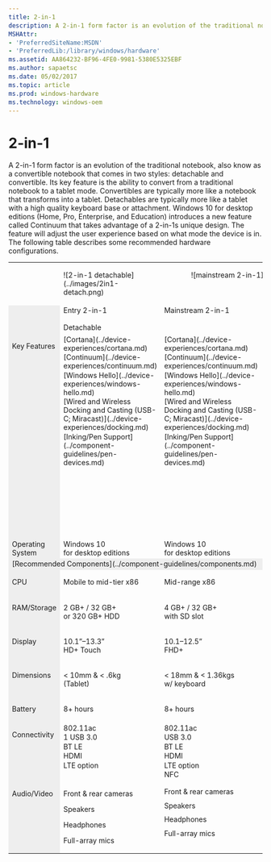 ```yaml
---
title: 2-in-1
description: A 2-in-1 form factor is an evolution of the traditional notebook, also know as a convertible notebook that comes in two styles detachable and convertible. Its key feature is the ability to convert from a traditional notebook to a tablet mode.
MSHAttr:
- 'PreferredSiteName:MSDN'
- 'PreferredLib:/library/windows/hardware'
ms.assetid: AA864232-BF96-4FE0-9981-5380E5325EBF
ms.author: sapaetsc
ms.date: 05/02/2017
ms.topic: article
ms.prod: windows-hardware
ms.technology: windows-oem
---
```


# 2-in-1


A 2-in-1 form factor is an evolution of the traditional notebook, also know as a convertible notebook that comes in two styles: detachable and convertible. Its key feature is the ability to convert from a traditional notebook to a tablet mode. Convertibles are typically more like a notebook that transforms into a tablet. Detachables are typically more like a tablet with a high quality keyboard base or attachment. Windows 10 for desktop editions (Home, Pro, Enterprise, and Education) introduces a new feature called Continuum that takes advantage of a 2-in-1s unique design. The feature will adjust the user experience based on what mode the device is in. The following table describes some recommended hardware configurations.

<table>
<tbody valign="top">
<tr>
<td colspan="1">&nbsp;</td>
<td>
<p>![2-in-1 detachable](../images/2in1-detach.png)</p>
</td>
<td colspan="2" style="text-align: center;">
<p>![mainstream 2-in-1](../images/2in1.png)</p>
</td>
</tr>
<tr>
<td colspan="1" bgcolor="EEEEEE">&nbsp;</td>
<td style="width:30%">Entry 2-in-1<br/><br/>Detachable
</td>
<td style="width:30%">Mainstream 2-in-1
</td>
<td style="width:30%">Premium 2-in-1
</td>
</tr>
<tr>
<td colspan="1" bgcolor="EEEEEE"><p>Key Features</p></td>
<td>
<p style="margin-top: .1em; margin-bottom: .1em;">[Cortana](../device-experiences/cortana.md)</p>
<p style="margin-top: .1em; margin-bottom: .1em;">[Continuum](../device-experiences/continuum.md)</p>
<p style="margin-top: .1em; margin-bottom: .1em;">[Windows&nbsp;Hello](../device-experiences/windows-hello.md)</p>
<p style="margin-top: .1em; margin-bottom: .1em;">[Wired&nbsp;and&nbsp;Wireless Docking&nbsp;and&nbsp;Casting (USB-C;&nbsp;Miracast)](../device-experiences/docking.md)</p>
<p style="margin-top: .1em; margin-bottom: .1em;">[Inking/Pen&nbsp;Support](../component-guidelines/pen-devices.md)</p>
</td>
<td>
<p style="margin-top: .1em; margin-bottom: .1em;">[Cortana](../device-experiences/cortana.md)</p>
<p style="margin-top: .1em; margin-bottom: .1em;">[Continuum](../device-experiences/continuum.md)</p>
<p style="margin-top: .1em; margin-bottom: .1em;">[Windows&nbsp;Hello](../device-experiences/windows-hello.md)</p>
<p style="margin-top: .1em; margin-bottom: .1em;">[Wired&nbsp;and&nbsp;Wireless Docking&nbsp;and&nbsp;Casting (USB-C;&nbsp;Miracast)](../device-experiences/docking.md)</p>
<p style="margin-top: .1em; margin-bottom: .1em;">[Inking/Pen&nbsp;Support](../component-guidelines/pen-devices.md)</p>
</td>
<td>
<p style="margin-top: .1em; margin-bottom: .1em;">[Cortana](../device-experiences/cortana.md)</p>
<p style="margin-top: .1em; margin-bottom: .1em;">[Continuum](../device-experiences/continuum.md)</p>
<p style="margin-top: .1em; margin-bottom: .1em;">[Windows&nbsp;Hello](../device-experiences/windows-hello.md)</p>
<p style="margin-top: .1em; margin-bottom: .1em;">[Wired&nbsp;and&nbsp;Wireless Docking&nbsp;and&nbsp;Casting (USB-C;&nbsp;Miracast)](../device-experiences/docking.md)</p>
<p style="margin-top: .1em; margin-bottom: .1em;">[Inking/Pen&nbsp;Support](../component-guidelines/pen-devices.md)</p>
<p style="margin-top: .1em; margin-bottom: .1em;">[Long&nbsp;battery&nbsp;life (12+&nbsp;hours)](../component-guidelines/battery.md)</p>
<p style="margin-top: .1em; margin-bottom: .1em;">[Precision&nbsp;Touchpad](../component-guidelines/precision-touchpad-devices.md)</p>
</td>
</tr>
<tr>
<td colspan="1" bgcolor="EEEEEE">Operating System</td>
<td>Windows&nbsp;10<br/> for desktop editions</td>
<td>Windows&nbsp;10<br/> for desktop editions</td>
<td>Windows&nbsp;10<br/> for desktop editions</td>
</tr>
<tr>
<td colspan="4" bgcolor="EEEEEE">[Recommended Components](../component-guidelines/components.md)</td>
</tr>
<tr>
<td bgcolor="EEEEEE"><p>CPU</p></td>
<td><p>Mobile to mid-tier x86</p></td>
<td><p>Mid-range x86</p></td>
<td><p>Premium x86</p></td>
</tr>
<tr>
<td bgcolor="EEEEEE"><p>RAM/Storage</p></td>
<td><p>2&nbsp;GB+&nbsp;/ 32&nbsp;GB+<br/> or 320&nbsp;GB+ HDD</p></td>
<td><p>4&nbsp;GB+&nbsp;/ 32&nbsp;GB+<br/> with SD slot</p></td>
<td><p>4&ndash;16&nbsp;GB&nbsp;/ 64&nbsp;GB&ndash;1&nbsp;TB SSD</p></td>
</tr>
<tr>
<td bgcolor="EEEEEE"><p>Display</p></td>
<td><p>10.1&rdquo;&ndash;13.3&rdquo;<br/> HD+ Touch</p></td>
<td><p>10.1&ndash;12.5&rdquo;<br/> FHD+</p></td>
<td><p>11.6&rdquo;&ndash;14&rdquo;<br/> FHD-4K / Touch</p></td>
</tr>
<tr>
<td bgcolor="EEEEEE"><p>Dimensions</p></td>
<td><p>&lt;&nbsp;10mm&nbsp;&amp; &lt;&nbsp;.6kg<br/> (Tablet)</p></td>
<td><p>&lt;&nbsp;18mm&nbsp;&amp; &lt;&nbsp;1.36kgs<br/> w/ keyboard</p></td>
<td><p>&lt;&nbsp;16mm&nbsp;&amp; &lt;&nbsp;1.36kg<br/> (combined w/ keyboard)</p></td>
</tr>
<tr>
<td bgcolor="EEEEEE"><p>Battery</p></td>
<td><p>8+&nbsp;hours</p></td>
<td><p>8+&nbsp;hours</p></td>
<td><p>12+&nbsp;hours</p></td>
</tr>
<tr>
<td bgcolor="EEEEEE"><p>Connectivity</p></td>
<td>
<p style="margin: .1em 0 .1em 0;">802.11ac</p>
<p style="margin: .1em 0 .1em 0;">1 USB 3.0</p>
<p style="margin: .1em 0 .1em 0;">BT LE</p>
<p style="margin: .1em 0 .1em 0;">HDMI</p>
<p style="margin: .1em 0 .1em 0;">LTE option</p>
</td>
<td>
<p style="margin: .1em 0 .1em 0;">802.11ac</p>
<p style="margin: .1em 0 .1em 0;">USB 3.0</p>
<p style="margin: .1em 0 .1em 0;">BT LE</p>
<p style="margin: .1em 0 .1em 0;">HDMI</p>
<p style="margin: .1em 0 .1em 0;">LTE option</p>
<p style="margin: .1em 0 .1em 0;">NFC</p>
</td>
<td>
<p style="margin: .1em 0 .1em 0;">802.11ac</p>
<p style="margin: .1em 0 .1em 0;">2+ USB 3.<i>x</i></p>
<p style="margin: .1em 0 .1em 0;">BT LE</p>
<p style="margin: .1em 0 .1em 0;">LTE option</p>
</style>
</td>
</tr>
<tr>
<td bgcolor="EEEEEE"><p>Audio/Video</p></td>
<td>
<p style="margin: 1em 0 1em 0;">Front &amp; rear cameras</p>
<p style="margin: 1em 0 1em 0;">Speakers</p>
<p style="margin: 1em 0 1em 0;">Headphones</p>
<p style="margin: 1em 0 1em 0;">Full-array mics</p>
</td>
<td>
<p style="margin: .75em 0 .75em 0;">Front &amp; rear cameras</p>
<p style="margin: .75em 0 .75em 0;">Speakers</p>
<p style="margin: .75em 0 .75em 0;">Headphones</p>
<p style="margin: .75em 0 .75em 0;">Full-array mics</p>
</td>
<td>
<p style="margin: 5px 0 5px 0;">Stereo Speaker</p>
<p style="margin: 5px 0 5px 0;">HD Webcam</p>
<p style="margin: 5px 0 5px 0;">Full-array microphones</p>
</td>
</tr>
</tbody>
</table>




